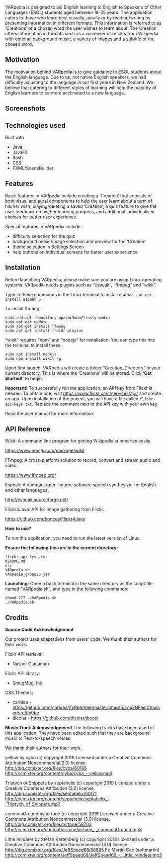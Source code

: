 VARpedia is designed to aid English learning to English to Speakers of Other Languages (ESOL) students aged between 18-25 years. The application caters to those who learn best visually, aurally or by reading/writing by presenting information in different formats. This information is referred to as ‘Creations’ of a chosen word the user wishes to learn about. The Creation offers information in formats such as a voiceover of results from Wikipedia with optional background music, a variety of images and a subtitle of the chosen word.


## Motivation
The motivation behind VARpedia is to give guidance to ESOL students about the English language. Due to us, not native English speakers, we had difficulty adjusting to the language in our first years in New Zealand. We believe that catering to different styles of learning will help the majority of English learners to be more acclimated to a new language.


## Screenshots



## Technologies used
Built with
* Java
* JavaFX
* Bash
* CSS
* FXML/SceneBuilder


## Features
Basic features in VARpedia include creating a ‘Creation’ that consists of both visual and aural components to help the user learn about a term of his/her wish, playing/deleting a saved ‘Creation’, a quiz feature to give the user feedback on his/her learning progress, and additional individualised choices for better user experience.

Special features in VARpedia include:
* difficulty selection for the quiz 
* background music/Image selection and preview for the ‘Creation’
* theme selection in Settings Screen
* help buttons on individual screens for better user experience


## Installation
Before launching VARpedia, please make sure you are using Linux operating systems. VARpedia needs plugins such as “espeak”, “ffmpeg” and “wikit”. 


Type in these commands in the Linux terminal to install espeak. `apt-get install espeak 5` 


To install ffmpeg.
```
sudo add-apt-repository ppa:mc3man/trusty-media
sudo apt-get update
sudo apt-get install ffmpeg
sudo apt-get install frei0r-plugins
```

“wikit” requires “npm” and “nodejs” for installation. You can type this into the terminal to install these. 
```
sudo apt install nodejs 
sudo npm install wikit -g
```

Upon first launch, VARpedia will create a folder “Creation_Directory” in your current directory. This is where the ‘Creations’ will be stored. Click **‘Get Started!’** to begin.


**Important!**
To successfully run the application, an API key from Flickr is needed. To obtain one, visit https://www.flickr.com/services/api/ and create an app. Upon installation of the project, you will have a file called `flickr-api-keys.txt`. Replace the comment next to the API key with your own key.


Read the user manual for more information.


## API Reference
Wikit: A command line program for getting Wikipedia summaries easily.

https://www.npmjs.com/package/wikit


FFmpeg: A cross-platform solution to record, convert and stream audio and video.

https://www.ffmpeg.org/ 


Espeak: A compact open-source software speech synthesizer for English and other languages.

http://espeak.sourceforge.net/ 


Flickr4Java: API for Image gathering from Flickr.

https://github.com/boncey/Flickr4Java


**How to use?**

To run this application, you need to run the latest version of Linux.


**Ensure the following files are in the current directory:**
```
flickr-api-keys.txt	
README.md
src	
VARpedia.sh
VARpedia_group25.jar
```
	
	
**Launching:**
Open a bash terminal in the same directory as the script file named "VARpedia.sh", and type in the following commands:

```
chmod 777 ./VARpedia.sh
./VARpedia.sh
```


## Credits
**Source Code Acknowledgement**

Our project uses adaptations from users' code. We thank their authors for their work.

Flickr API retrieval:
- Nasser Giacaman

Flickr API library:
- SmugMug, Inc.

CSS Themes:
- carldea - https://github.com/carldea/jfx9be/tree/master/chap15/LookNFeelChooser/src/jfx9be
- dicolar - https://github.com/dicolar/jbootx

**Music Track Acknowledgement**
The following tracks have been used in this application. They have been edited such that they are background music to Text-to-speech voices. 

We thank their authors for their work. 

yellow by cyba (c) copyright 2019 
Licensed under a Creative Commons Attribution Noncommercial(3.0) license. 
http://dig.ccmixter.org/files/cyba/60166 
http://ccmixter.org/content/cyba/cyba_-_yellow.mp3

Triptych of Snippets by septahelix (c) copyright 2019 
Licensed under a Creative Commons Attribution (3.0) license. 
http://dig.ccmixter.org/files/septahelix/60171 
http://ccmixter.org/content/septahelix/septahelix_-_Triptych_of_Snippets.mp3

commonGround by airtone (c) copyright 2018 
Licensed under a Creative Commons Attribution Noncommercial (3.0) license. 
http://dig.ccmixter.org/files/airtone/58703 
http://ccmixter.org/content/airtone/airtone_-_commonGround.mp3

Little reindeer by Stefan Kartenberg (c) copyright 2018 
Licensed under a Creative Commons Attribution Noncommercial (3.0) license. 
http://dig.ccmixter.org/files/JeffSpeed68/58885 Ft: Martin Cee (softmartin)
http://ccmixter.org/content/JeffSpeed68/JeffSpeed68_-_Little_reindeer.mp3
